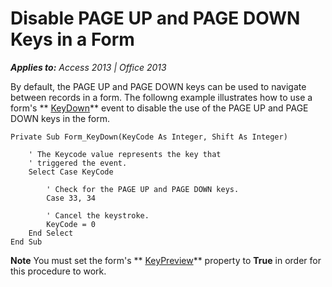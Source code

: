 
# Disable PAGE UP and PAGE DOWN Keys in a Form

 _**Applies to:** Access 2013 | Office 2013_

By default, the PAGE UP and PAGE DOWN keys can be used to navigate between records in a form. The followng example illustrates how to use a form's  ** [KeyDown](CEB66DB0-695A-E3B1-F0F7-6C9BD9191B2B.md)** event to disable the use of the PAGE UP and PAGE DOWN keys in the form.



```
Private Sub Form_KeyDown(KeyCode As Integer, Shift As Integer) 
 
    ' The Keycode value represents the key that 
    ' triggered the event. 
    Select Case KeyCode 
    
        ' Check for the PAGE UP and PAGE DOWN keys. 
        Case 33, 34 
 
        ' Cancel the keystroke. 
        KeyCode = 0 
    End Select 
End Sub
```


 **Note**  You must set the form's  ** [KeyPreview](F9153EC0-8B6E-60D5-8541-100E2AD1705E.md)** property to **True** in order for this procedure to work.

